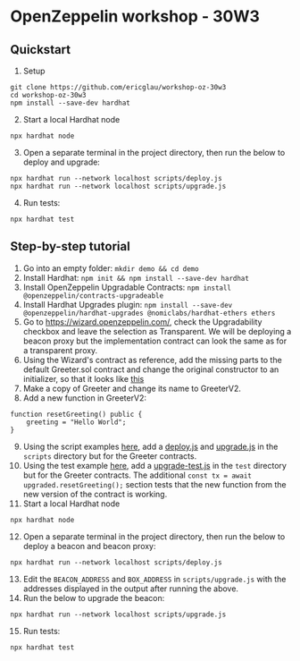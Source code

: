 # OpenZeppelin workshop - 30W3

## Quickstart

1. Setup
```
git clone https://github.com/ericglau/workshop-oz-30w3
cd workshop-oz-30w3
npm install --save-dev hardhat
```

2. Start a local Hardhat node
```
npx hardhat node
```

3. Open a separate terminal in the project directory, then run the below to deploy and upgrade:
```
npx hardhat run --network localhost scripts/deploy.js
npx hardhat run --network localhost scripts/upgrade.js
```

4. Run tests:
```
npx hardhat test
```

## Step-by-step tutorial

1. Go into an empty folder: `mkdir demo && cd demo`
2. Install Hardhat: `npm init && npm install --save-dev hardhat`
3. Install OpenZeppelin Upgradable Contracts: `npm install @openzeppelin/contracts-upgradeable`
4. Install Hardhat Upgrades plugin: `npm install --save-dev @openzeppelin/hardhat-upgrades @nomiclabs/hardhat-ethers ethers`
5. Go to https://wizard.openzeppelin.com/, check the Upgradability checkbox and leave the selection as Transparent.  We will be deploying a beacon proxy but the implementation contract can look the same as for a transparent proxy.
6. Using the Wizard's contract as reference, add the missing parts to the default Greeter.sol contract and change the original constructor to an initializer, so that it looks like [this](./contracts/Greeter.sol)
7. Make a copy of Greeter and change its name to GreeterV2.
8. Add a new function in GreeterV2:
```
function resetGreeting() public {
    greeting = "Hello World";
}
```
9. Using the script examples [here](https://docs.openzeppelin.com/upgrades-plugins/1.x/hardhat-upgrades#beacon-proxies), add a [deploy.js](./scripts/deploy.js) and [upgrade.js](./scripts/upgrade.js) in the `scripts` directory but for the Greeter contracts.
10. Using the test example [here](https://docs.openzeppelin.com/upgrades-plugins/1.x/hardhat-upgrades#beacon-proxies-tests), add a [upgrade-test.js](./test/upgrade-test.js) in the `test` directory but for the Greeter contracts.  The additional `const tx = await upgraded.resetGreeting();` section tests that the new function from the new version of the contract is working.
11. Start a local Hardhat node
```
npx hardhat node
```
12. Open a separate terminal in the project directory, then run the below to deploy a beacon and beacon proxy:
```
npx hardhat run --network localhost scripts/deploy.js
```
13. Edit the `BEACON_ADDRESS` and `BOX_ADDRESS` in `scripts/upgrade.js` with the addresses displayed in the output after running the above.
14. Run the below to upgrade the beacon:
```
npx hardhat run --network localhost scripts/upgrade.js
```
15. Run tests:
```
npx hardhat test
```